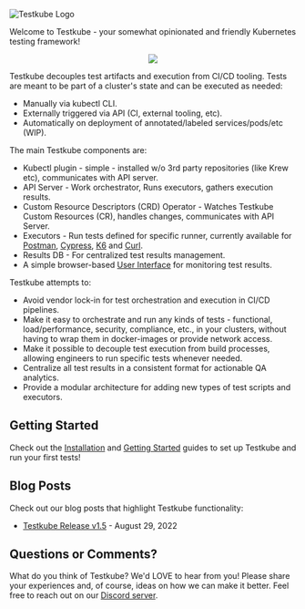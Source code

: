![Testkube Logo](https://raw.githubusercontent.com/kubeshop/testkube/main/assets/testkube-color-gray.png)

Welcome to Testkube - your somewhat opinionated and friendly Kubernetes testing framework!

<p align="center">
    <img src="https://raw.githubusercontent.com/kubeshop/testkube/main/assets/testkube-intro.gif">
</p>

Testkube decouples test artifacts and execution from CI/CD tooling. Tests are meant to be part of a cluster's state and can be executed as needed:

- Manually via kubectl CLI.
- Externally triggered via API (CI, external tooling, etc).
- Automatically on deployment of annotated/labeled services/pods/etc (WIP).

The main Testkube components are:

- Kubectl plugin - simple - installed w/o 3rd party repositories (like Krew etc), communicates with API server.
- API Server - Work orchestrator, Runs executors, gathers execution results.
- Custom Resource Descriptors (CRD) Operator - Watches Testkube Custom Resources (CR), handles changes, communicates with API Server.
- Executors - Run tests defined for specific runner, currently available for [Postman](executor-postman.md), [Cypress](executor-cypress.md), [K6](executor-k6.md) and [Curl](executor-curl.md).
- Results DB - For centralized test results management.
- A simple browser-based [User Interface](UI.md) for monitoring test results.

Testkube attempts to:

- Avoid vendor lock-in for test orchestration and execution in CI/CD pipelines.
- Make it easy to orchestrate and run any kinds of tests - functional, load/performance, security, compliance, etc.,
  in your clusters, without having to wrap them in docker-images or provide network access.
- Make it possible to decouple test execution from build processes, allowing engineers to run specific tests whenever needed.
- Centralize all test results in a consistent format for actionable QA analytics.
- Provide a modular architecture for adding new types of test scripts and executors.

## **Getting Started**

Check out the [Installation](installing.md) and [Getting Started](getting-started.md) guides to set up Testkube and 
run your first tests!

<!---<iframe width="560" height="315" src="https://www.youtube.com/embed/rWqlbVvd8Dc" title="YouTube video player" frameborder="0" allow="accelerometer; autoplay; clipboard-write; encrypted-media; gyroscope; picture-in-picture" allowfullscreen></iframe> --->

## **Blog Posts**

Check out our blog posts that highlight Testkube functionality:

- [Testkube Release v1.5](https://kubeshop.io/blog/testkube-v15-release-notes) - August 29, 2022

## **Questions or Comments?**

What do you think of Testkube? We'd LOVE to hear from you! Please share your experiences and, of course, ideas on how we can make it better. Feel free to reach out on our [Discord server](https://discord.gg/uNuhy6GDyn).
